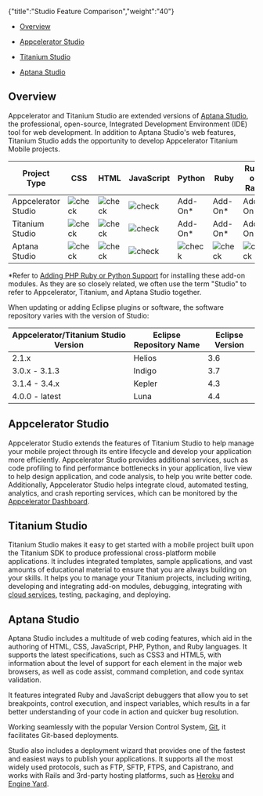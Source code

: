 {"title":"Studio Feature Comparison","weight":"40"}

* [Overview](#overview)

* [Appcelerator Studio](#appcelerator-studio)

* [Titanium Studio](#titanium-studio)

* [Aptana Studio](#aptana-studio)

## Overview

Appcelerator and Titanium Studio are extended versions of [Aptana Studio](http://www.aptana.com/), the professional, open-source, Integrated Development Environment (IDE) tool for web development. In addition to Aptana Studio's web features, Titanium Studio adds the opportunity to develop Appcelerator Titanium Mobile projects.

| Project Type | CSS | HTML | JavaScript | Python | Ruby | Ruby on Rails | PHP | Titanium SDK | Additional Features |
| --- | --- | --- | --- | --- | --- | --- | --- | --- | --- |
| Appcelerator Studio | ![check](/Images/appc/download/attachments/30083020/check.png) | ![check](/Images/appc/download/attachments/30083020/check.png) | ![check](/Images/appc/download/attachments/30083020/check.png) | Add-On\* | Add-On\* | Add-On\* | Add-On\* | ![check](/Images/appc/download/attachments/30083020/check.png) | ![check](/Images/appc/download/attachments/30083020/check.png) |
| Titanium Studio | ![check](/Images/appc/download/attachments/30083020/check.png) | ![check](/Images/appc/download/attachments/30083020/check.png) | ![check](/Images/appc/download/attachments/30083020/check.png) | Add-On\* | Add-On\* | Add-On\* | Add-On\* | ![check](/Images/appc/download/attachments/30083020/check.png) | ![error](/Images/appc/download/attachments/30083020/error.png) |
| Aptana Studio | ![check](/Images/appc/download/attachments/30083020/check.png) | ![check](/Images/appc/download/attachments/30083020/check.png) | ![check](/Images/appc/download/attachments/30083020/check.png) | ![check](/Images/appc/download/attachments/30083020/check.png) | ![check](/Images/appc/download/attachments/30083020/check.png) | ![check](/Images/appc/download/attachments/30083020/check.png) | ![check](/Images/appc/download/attachments/30083020/check.png) | ![error](/Images/appc/download/attachments/30083020/error.png) | ![error](/Images/appc/download/attachments/30083020/error.png) |

\*Refer to [Adding PHP Ruby or Python Support](/docs/appc/Axway_Appcelerator_Studio/Axway_Appcelerator_Studio_Getting_Started/Adding_PHP_Ruby_or_Python_Support/) for installing these add-on modules. As they are so closely related, we often use the term "Studio" to refer to Appcelerator, Titanium, and Aptana Studio together.

When updating or adding Eclipse plugins or software, the software repository varies with the version of Studio:

| Appcelerator/Titanium Studio Version | Eclipse Repository Name | Eclipse Version |
| --- | --- | --- |
| 2.1.x | Helios | 3.6 |
| 3.0.x - 3.1.3 | Indigo | 3.7 |
| 3.1.4 - 3.4.x | Kepler | 4.3 |
| 4.0.0 - latest | Luna | 4.4 |

## Appcelerator Studio

Appcelerator Studio extends the features of Titanium Studio to help manage your mobile project through its entire lifecycle and develop your application more efficiently. Appcelerator Studio provides additional services, such as code profiling to find performance bottlenecks in your application, live view to help design application, and code analysis, to help you write better code. Additionally, Appcelerator Studio helps integrate cloud, automated testing, analytics, and crash reporting services, which can be monitored by the [Appcelerator Dashboard](http://platform.appcelerator.com).

## Titanium Studio

Titanium Studio makes it easy to get started with a mobile project built upon the Titanium SDK to produce professional cross-platform mobile applications. It includes integrated templates, sample applications, and vast amounts of educational material to ensure that you are always building on your skills. It helps you to manage your Titanium projects, including writing, developing and integrating add-on modules, debugging, integrating with [cloud services](http://www.appcelerator.com/cloud), testing, packaging, and deploying.

## Aptana Studio

Aptana Studio includes a multitude of web coding features, which aid in the authoring of HTML, CSS, JavaScript, PHP, Python, and Ruby languages. It supports the latest specifications, such as CSS3 and HTML5, with information about the level of support for each element in the major web browsers, as well as code assist, command completion, and code syntax validation.

It features integrated Ruby and JavaScript debuggers that allow you to set breakpoints, control execution, and inspect variables, which results in a far better understanding of your code in action and quicker bug resolution.

Working seamlessly with the popular Version Control System, [Git](http://git-scm.com/), it facilitates Git-based deployments.

Studio also includes a deployment wizard that provides one of the fastest and easiest ways to publish your applications. It supports all the most widely used protocols, such as FTP, SFTP, FTPS, and Capistrano, and works with Rails and 3rd-party hosting platforms, such as [Heroku](http://www.heroku.com/) and [Engine Yard](http://www.engineyard.com/).

